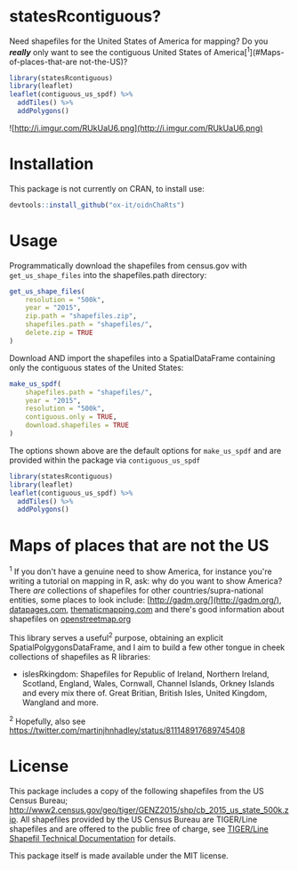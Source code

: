 # statesRcontiguous?

Need shapefiles for the United States of America for mapping? Do you ***really*** only want to see the contiguous United States of America[<sup>1</sup>](#Maps-of-places-that-are not-the-US)?

```r
library(statesRcontiguous)
library(leaflet)
leaflet(contiguous_us_spdf) %>%
  addTiles() %>%
  addPolygons()
```
![http://i.imgur.com/RUkUaU6.png](http://i.imgur.com/RUkUaU6.png)

# Installation

This package is not currently on CRAN, to install use:

```r
devtools::install_github("ox-it/oidnChaRts")
```

# Usage

Programmatically download the shapefiles from census.gov with `get_us_shape_files` into the shapefiles.path directory:

```r
get_us_shape_files(
	resolution = "500k",
	year = "2015",
	zip.path = "shapefiles.zip",
	shapefiles.path = "shapefiles/",
	delete.zip = TRUE
)
```

Download AND import the shapefiles into a SpatialDataFrame containing only the contiguous states of the United States:

```r
make_us_spdf(
	shapefiles.path = "shapefiles/",
	year = "2015",
	resolution = "500k",
	contiguous.only = TRUE,
	download.shapefiles = TRUE
)
```

The options shown above are the default options for `make_us_spdf` and are provided within the package via `contiguous_us_spdf`

```r
library(statesRcontiguous)
library(leaflet)
leaflet(contiguous_us_spdf) %>%
  addTiles() %>%
  addPolygons()
```

# Maps of places that are not the US

<sup>1</sup> If you don't have a genuine need to show America, for instance you're writing a tutorial on mapping in R, ask: why do you want to show America? There *are* collections of shapefiles for other countries/supra-national entities, some places to look include: [http://gadm.org/](http://gadm.org/), [datapages.com](http://datapages.com/gis-map-publishing-program/gis-open-files/global-framework/global-heat-flow-database/shapefiles-list), [thematicmapping.com](http://thematicmapping.org/downloads/world_borders.php) and there's good information about shapefiles on [openstreetmap.org](http://wiki.openstreetmap.org/wiki/Shapefiles)

This library serves a useful<sup>2</sup> purpose, obtaining an explicit SpatialPolgygonsDataFrame, and I aim to build a few other tongue in cheek collections of shapefiles as R libraries:

- islesRkingdom: Shapefiles for Republic of Ireland, Northern Ireland, Scotland, England, Wales, Cornwall, Channel Islands, Orkney Islands and every mix there of. Great Britian, British Isles, United Kingdom, Wangland and more.

<sup>2</sup> Hopefully, also see https://twitter.com/martinjhnhadley/status/811148917689745408

# License

This package includes a copy of the following shapefiles from the US Census Bureau; http://www2.census.gov/geo/tiger/GENZ2015/shp/cb_2015_us_state_500k.zip. All shapefiles provided by the US Census Bureau are TIGER/Line shapefiles and are offered to the public free of charge, see [TIGER/Line Shapefil Technical Documentation](http://www2.census.gov/geo/pdfs/maps-data/data/tiger/tgrshp2016/TGRSHP2016_TechDoc.pdf) for details.

This package itself is made available under the MIT license.


